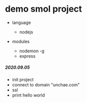 # demo smol project

- language
    - nodejs

- modules
    - nodemon -g
    - express

##### 2020.09.05

- init project
- connect to domain "unchae.com"
- ssl
- print hello world